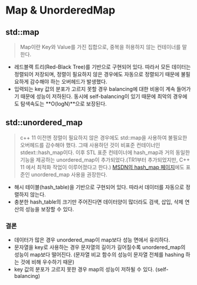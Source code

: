 # Map & UnorderedMap

## std::map

> Map이란 Key와 Value를 가진 집합으로, 중복을 허용하지 않는 컨테이너를 말한다.

- 레드블랙 트리(Red-Black Tree)를 기반으로 구현되어 있다. 따라서 모든 데이터는 정렬되어 저장되며, 정렬이 필요하지 않은 경우에도 자동으로 정렬되기 때문에 불필요하게 감수해야 하는 오버헤드가 발생했다.
- 입력되는 key 값의 분포가 고르지 못할 경우 balancing에 대한 비용이 계속 들어가기 때문에 성능이 저하된다. 동시에 self-balancing이 있기 때문에 최악의 경우에도 탐색속도는 **O(logN)**으로 보장된다.

## std::unordered_map

> c++ 11 이전엔 정렬이 필요하지 않은 경우에도 std::map을 사용하여 불필요한 오버헤드를 감수해야 했다. 그때 사용하던 것이 비표준 컨테이너인 stdext::hash_map이다. 이후 STL 표준 컨테이너에 hash_map과 거의 동일한 기능을 제공하는 unordered_map이 추가되었다.(TR1부터 추가되었지만, C++ 11 에서 최적화 작업이 이루어졌다고 한다.) [MSDN의 hash_map 페이지](https://docs.microsoft.com/ko-kr/cpp/standard-library/hash-map-class?view=msvc-160)에도 표준인 unordered_map 사용을 권장한다.

- 해시 테이블(hash_table)을 기반으로 구현되어 있다. 따라서 데이터를 자동으로 정렬하지 않는다.
- 충분한 hash_table의 크기만 주어진다면 데이터양이 많더라도 검색, 삽입, 삭제 연산의 성능을 보장할 수 있다.

### 결론

- 데이터가 많은 경우 unordered_map이 map보다 성능 면에서 유리하다.
- 문자열을 key로 사용하는 경우 문자열의 길이가 길어질수록 unordered_map의 성능이 map보다 떨어진다. (문자열 비교 함수의 성능이 문자열 전체를 hashing 하는 것에 비해 우수하기 때문)
- key 값의 분포가 고르지 못한 경우 map의 성능이 저하될 수 있다. (self-balancing)
